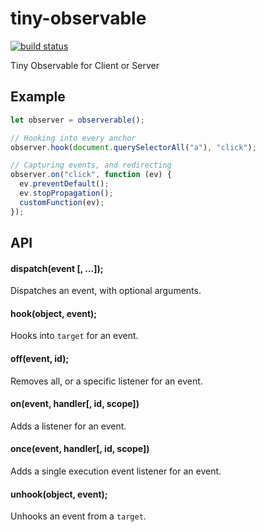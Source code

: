 # tiny-observable
[![build status](https://secure.travis-ci.org/avoidwork/tiny-observable.svg)](http://travis-ci.org/avoidwork/tiny-observable)

Tiny Observable for Client or Server

## Example
```javascript
let observer = observerable();

// Hooking into every anchor
observer.hook(document.querySelectorAll("a"), "click");

// Capturing events, and redirecting
observer.on("click", function (ev) {
  ev.preventDefault();
  ev.stopPropagation();
  customFunction(ev);
});
```

## API
#### dispatch(event [, ...]);
Dispatches an event, with optional arguments.

#### hook(object, event);
Hooks into `target` for an event.

#### off(event, id);
Removes all, or a specific listener for an event.

#### on(event, handler[, id, scope])
Adds a listener for an event.

#### once(event, handler[, id, scope])
Adds a single execution event listener for an event.

#### unhook(object, event);
Unhooks an event from a `target`.
